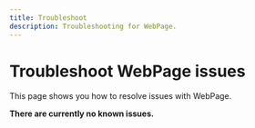 ```yaml
---
title: Troubleshoot
description: Troubleshooting for WebPage.
---
```


# Troubleshoot WebPage issues

This page shows you how to resolve issues with WebPage.

**There are currently no known issues.**

